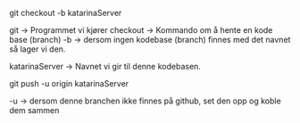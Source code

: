 git checkout -b katarinaServer

git -> Programmet vi kjører
checkout -> Kommando om å hente en kode base (branch)
-b -> dersom ingen kodebase (branch) finnes med det navnet så lager vi den.

katarinaServer -> Navnet vi gir til denne kodebasen.



git push -u origin katarinaServer

-u -> dersom denne branchen ikke finnes på github, set den opp og koble dem sammen 